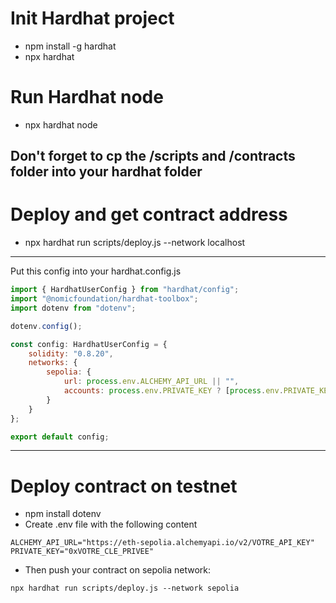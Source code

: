 # Init Hardhat project
- npm install -g hardhat
- npx hardhat 

# Run Hardhat node
- npx hardhat node

## Don't forget to cp the /scripts and /contracts folder into your hardhat folder

# Deploy and get contract address
- npx hardhat run scripts/deploy.js --network localhost

---

Put this config into your hardhat.config.js
```js
import { HardhatUserConfig } from "hardhat/config";
import "@nomicfoundation/hardhat-toolbox";
import dotenv from "dotenv";

dotenv.config();

const config: HardhatUserConfig = {
    solidity: "0.8.20",
    networks: {
        sepolia: {
            url: process.env.ALCHEMY_API_URL || "",
            accounts: process.env.PRIVATE_KEY ? [process.env.PRIVATE_KEY] : [],
        }
    }
};

export default config;
```

---
# Deploy contract on testnet

- npm install dotenv
- Create .env file with the following content
```shell
ALCHEMY_API_URL="https://eth-sepolia.alchemyapi.io/v2/VOTRE_API_KEY"
PRIVATE_KEY="0xVOTRE_CLE_PRIVEE"
```
- Then push your contract on sepolia network: 
```shell
npx hardhat run scripts/deploy.js --network sepolia
```